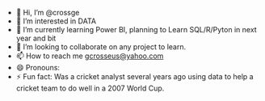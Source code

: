 - 👋 Hi, I’m @crossge
- 👀 I’m interested in DATA
- 🌱 I’m currently learning Power BI, planning to Learn SQL/R/Pyton in next year and bit
- 💞️ I’m looking to collaborate on any project to learn.
- 📫 How to reach me gcrosseus@yahoo.com
- 😄 Pronouns: 
- ⚡ Fun fact: Was a cricket analyst several years ago using data to help a cricket team to do well in a 2007 World Cup.

<!---
crossge/crossge is a ✨ special ✨ repository because its `README.md` (this file) appears on your GitHub profile.
You can click the Preview link to take a look at your changes.
--->
